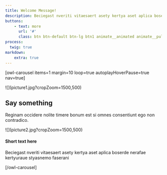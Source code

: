 ```yaml
---
title: Welcome Message!
description: Beciegast nveriti vitaesaert asety kertya aset aplica boserde nerafae kertyuraue styasnemo faserani  iasera khatrsasas ptaiadeser daesraeds. Casrolern atur aut oditaut. onsequuntur magni dolqui ratione voluptatemsequi nesciunt orasario jauystase joasuaserya vytarsa numquam eius modi teincidunt, ut labore et dolore magnam liaseras.
buttons:
    - text: more
      url: '#'
      class: btn btn-default btn-lg btn1 animate__animated animate__pulse animate__infinite     
process:
  twig: true
markdown:
    extra: true
---
```


[owl-carousel items=1 margin=10 loop=true autoplayHoverPause=true nav=true]
<div id="carousel" class="carousel-container" markdown=1>
  ![](picture1.jpg?cropZoom=1500,500)
  <div class="carousel-textblock">
    <h2>Say something</h2>
    <p>Reginam occidere nolite timere bonum est si omnes consentiunt ego non contradico.</p>
    <!--
    <a href="#" class="btn btn-primary carousel-btn animate__animated animate__infinite animate__pulse ">Gomb</a>
    -->
  </div>
</div>
<div class="carousel-container" markdown=1>
  ![](picture2.jpg?cropZoom=1500,500)
  <div class="carousel-textblock">
    <h4>Short text here</h4>
    <p>Beciegast nveriti vitaesaert asety kertya aset aplica boserde nerafae kertyuraue styasnemo faserani </p>
  </div>
</div>
[/owl-carousel]


<!--
[owl-carousel items=1 margin=10 ]
<div class="mycarousel" style="background-image: url({{ page.media['picture1.jpg'].url }});">
  <div class="carousel-textbox">
    <h2>This is panel 1</h2>
    <p>foo</p>
  </div>
</div>
<div class="mycarousel" style="background: url({{ page.media['picture2.jpg'].url }});">
  <h2>This is panel 2</h2>
  <p>foo</p>
</div>
[/owl-carousel]
-->
